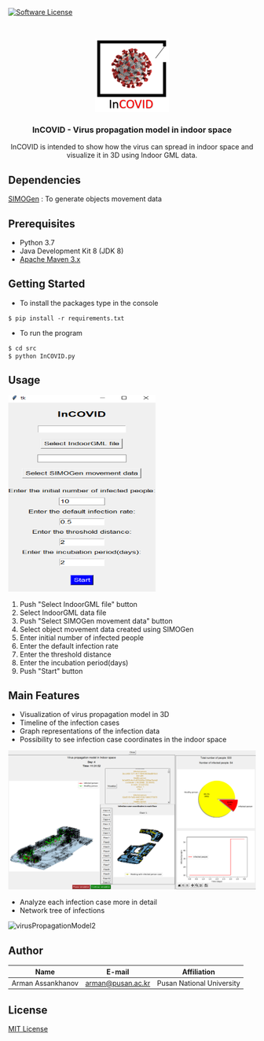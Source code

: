 
[![Software License](https://img.shields.io/badge/license-MIT-brightgreen.svg?style=flat-square)](LICENSE)


<br />
<p align="center">
    <img src="images/logo.png" alt="Logo" width="150" height="150">
  </a>

  <h3 align="center">InCOVID - Virus propagation model in indoor space</h3>
  <p align="center">
   InCOVID is intended to show how the virus can spread in indoor space and visualize it in 3D using Indoor GML data.
  </p>
</p>

 

## Dependencies
[SIMOGen](https://github.com/STEMLab/SIMOGen) : To generate objects movement data


## Prerequisites
- Python 3.7
- Java Development Kit 8 (JDK 8)
- [Apache Maven 3.x](https://maven.apache.org/download.cgi)


## Getting Started

- To install the packages type in the console
```
$ pip install -r requirements.txt
```
- To run the program
```
$ cd src
$ python InCOVID.py
```

## Usage
<img src="images/menu.png" alt="menu" width="300" height="400">

1) Push "Select IndoorGML file" button
2) Select IndoorGML data file
3) Push "Select SIMOGen movement data" button
4) Select object movement data created using SIMOGen
5) Enter initial number of infected people
6) Enter the default infection rate
7) Enter the threshold distance
8) Enter the incubation period(days)
9) Push "Start" button

## Main Features
- Visualization of virus propagation model in 3D
- Timeline of the infection cases  
- Graph representations of the infection data
- Possibility to see infection case coordinates in the indoor space 

![virusPropagationModel](images/IndoorCOVID.png)

- Analyze each infection case more in detail
- Network tree of infections

![virusPropagationModel2](images/IndoorCOVID2.gif)

## Author

| Name| E-mail | Affiliation |
| ------ | ------ |------ |
| Arman Assankhanov | [arman@pusan.ac.kr](arman@pusan.ac.kr) | Pusan National University |


License
----

[MIT License](https://choosealicense.com/licenses/mit/)